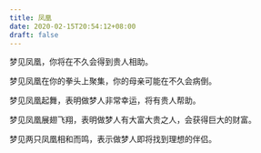 ```yaml
---
title: 凤凰
date: 2020-02-15T20:54:12+08:00
draft: false
---
```


梦见凤凰，你将在不久会得到贵人相助。



梦见凤凰在你的拳头上聚集，你的母亲可能在不久会病倒。



梦见凤凰起舞，表明做梦人非常幸运，将有贵人帮助。



梦见凤凰展翅飞翔，表明做梦人有大富大贵之人，会获得巨大的财富。



梦见两只凤凰相和而鸣，表示做梦人即将找到理想的伴侣。


